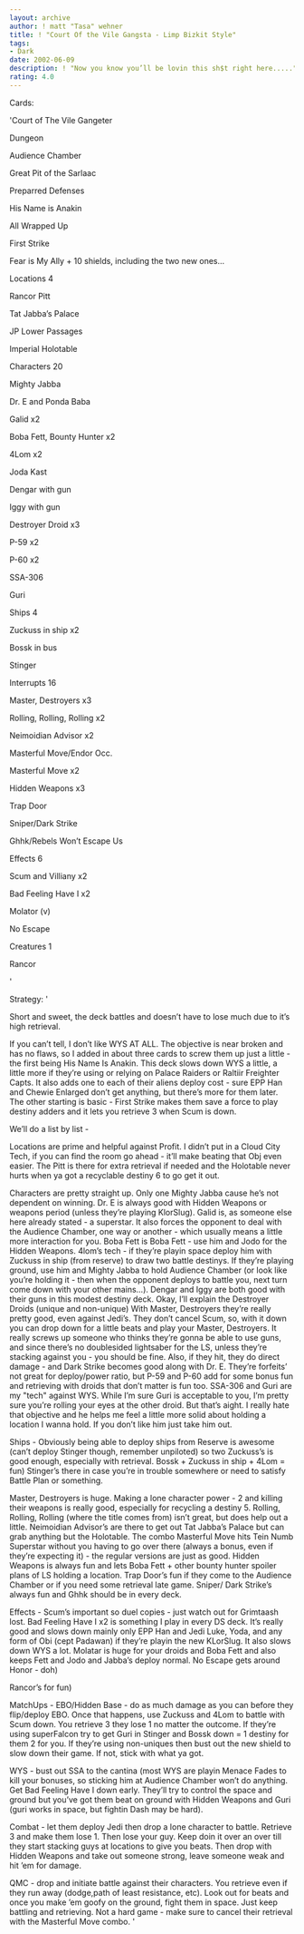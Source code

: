 ```yaml
---
layout: archive
author: ! matt "Tasa" wehner
title: ! "Court Of the Vile Gangsta - Limp Bizkit Style"
tags:
- Dark
date: 2002-06-09
description: ! "Now you know you’ll be lovin this sh$t right here....."
rating: 4.0
---
```

Cards: 

'Court of The Vile Gangeter

Dungeon

Audience Chamber

Great Pit of the Sarlaac

Preparred Defenses

His Name is Anakin

All Wrapped Up

First Strike

Fear is My Ally + 10 shields, including the two new ones...



Locations 4

Rancor Pitt

Tat Jabba’s Palace

JP Lower Passages

Imperial Holotable


Characters 20

Mighty Jabba

Dr. E and Ponda Baba

Galid x2

Boba Fett, Bounty Hunter x2

4Lom x2

Joda Kast

Dengar with gun

Iggy with gun

Destroyer Droid x3

P-59 x2

P-60 x2

SSA-306

Guri


Ships 4

Zuckuss in ship x2

Bossk in bus

Stinger


Interrupts 16

Master, Destroyers x3

Rolling, Rolling, Rolling x2

Neimoidian Advisor x2

Masterful Move/Endor Occ.

Masterful Move x2

Hidden Weapons x3

Trap Door

Sniper/Dark Strike

Ghhk/Rebels Won’t Escape Us


Effects 6

Scum and Villiany x2

Bad Feeling Have I x2

Molator (v)

No Escape


Creatures 1

Rancor

'

Strategy: '

Short and sweet, the deck battles and doesn’t have to lose much due to it’s high retrieval.

If you can’t tell, I don’t like WYS AT ALL.  The objective is near broken and has no flaws, so I added in about three cards to screw them up just a little - the first being His Name Is Anakin.  This deck slows down WYS a little, a little more if they’re using or relying on Palace Raiders or Raltiir Freighter Capts.  It also adds one to each of their aliens deploy cost - sure EPP Han and Chewie Enlarged don’t get anything, but there’s more for them later.  The other starting is basic - First Strike makes them save a force to play destiny adders and it lets you retrieve 3 when Scum is down.


We’ll do a list by list -


Locations are prime and helpful against Profit.  I didn’t put in a Cloud City Tech, if you can find the room go ahead - it’ll make beating that Obj even easier.  The Pitt is there for extra retrieval if needed and the Holotable never hurts when ya got a recyclable destiny 6 to go get it out.


Characters are pretty straight up.  Only one Mighty Jabba cause he’s not dependent on winning.  Dr. E is always good with Hidden Weapons or weapons period (unless they’re playing KlorSlug).  Galid is, as someone else here already stated - a superstar.  It also forces the opponent to deal with the Audience Chamber, one way or another - which usually means a little more interaction for you.  Boba Fett is Boba Fett - use him and Jodo for the Hidden Weapons.  4lom’s tech - if they’re playin space deploy him with Zuckuss in ship (from reserve) to draw two battle destinys.  If they’re playing ground, use him and Mighty Jabba to hold Audience Chamber (or look like you’re holding it - then when the opponent deploys to battle you, next turn come down with your other mains...).  Dengar and Iggy are both good with their guns in this modest destiny deck.  Okay, I’ll explain the Destroyer Droids (unique and non-unique)  With Master, Destroyers they’re really pretty good, even against Jedi’s.  They don’t cancel Scum, so, with it down you can drop down for a little beats and play your Master, Destroyers.  It really screws up someone who thinks they’re gonna be able to use guns, and since there’s no doublesided lightsaber for the LS, unless they’re stacking against you - you should be fine.  Also, if they hit, they do direct damage - and Dark Strike becomes good along with Dr. E.  They’re forfeits’ not great for deploy/power ratio, but P-59 and P-60 add for some bonus fun and retrieving with droids that don’t matter is fun too.  SSA-306 and Guri are my "tech" against WYS.  While I’m sure Guri is acceptable to you, I’m pretty sure you’re rolling your eyes at the other droid.  But that’s aight.  I really hate that objective and he helps me feel a little more solid about holding a location I wanna hold.  If you don’t like him just take him out.


Ships - Obviously being able to deploy ships from Reserve is awesome (can’t deploy Stinger though, remember unpiloted) so two Zuckuss’s is good enough, especially with retrieval.  Bossk + Zuckuss in ship + 4Lom = fun)  Stinger’s there in case you’re in trouble somewhere or need to satisfy Battle Plan or something.


Master, Destroyers is huge.  Making a lone character power - 2 and killing their weapons is really good, especially for recycling a destiny 5.  Rolling, Rolling, Rolling (where the title comes from) isn’t great, but does help out a little.  Neimoidian Advisor’s are there to get out Tat Jabba’s Palace but can grab anything but the Holotable.  The combo Masterful Move hits Tein Numb Superstar without you having to go over there (always a bonus, even if they’re expecting it) - the regular versions are just as good.  Hidden Weapons is always fun and lets Boba Fett + other bounty hunter spoiler plans of LS holding a location.  Trap Door’s fun if they come to the Audience Chamber or if you need some retrieval late game.  Sniper/ Dark Strike’s always fun and Ghhk should be in every deck.  


Effects - Scum’s important so duel copies - just watch out for Grimtaash lost.  Bad Feeling Have I x2 is something I play in every DS deck.  It’s really good and slows down mainly only EPP Han and Jedi Luke, Yoda, and any form of Obi (cept Padawan) if they’re playin the new KLorSlug.  It also slows down WYS a lot.  Molatar is huge for your droids and Boba Fett and also keeps Fett and Jodo and Jabba’s deploy normal.  No Escape gets around Honor - doh)


Rancor’s for fun)


MatchUps - EBO/Hidden Base - do as much damage as you can before they flip/deploy EBO.  Once that happens, use Zuckuss and 4Lom to battle with Scum down.  You retrieve 3 they lose 1 no matter the outcome.  If they’re using superFalcon try to get Guri in Stinger and Bossk down = 1 destiny for them 2 for you.  If they’re using non-uniques then bust out the new shield to slow down their game.  If not, stick with what ya got.


WYS - bust out SSA to the cantina (most WYS are playin Menace Fades to kill your bonuses, so sticking him at Audience Chamber won’t do anything.  Get Bad Feeling Have I down early.  They’ll try to control the space and ground but you’ve got them beat on ground with Hidden Weapons and Guri (guri works in space, but fightin Dash may be hard).


Combat - let them deploy Jedi then drop a lone character to battle.  Retrieve 3 and make them lose 1.  Then lose your guy.  Keep doin it over an over till they start stacking guys at locations to give you beats.  Then drop with Hidden Weapons and take out someone strong, leave someone weak and hit ’em for damage.


QMC - drop and initiate battle against their characters.  You retrieve even if they run away (dodge,path of least resistance, etc).  Look out for beats and once you make ’em goofy on the ground, fight them in space.  Just keep battling and retrieving.  Not a hard game - make sure to cancel their retrieval with the Masterful Move combo.   '